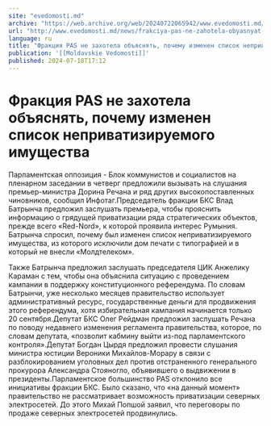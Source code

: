 ```yaml
---
site: "evedomosti.md"
archive: "https://web.archive.org/web/20240722065942/www.evedomosti.md/news/frakciya-pas-ne-zahotela-obyasnyat-pochemu-izmenen-spisok-ne"
url: "http://www.evedomosti.md/news/frakciya-pas-ne-zahotela-obyasnyat-pochemu-izmenen-spisok-ne"
language: ru
title: "Фракция PAS не захотела объяснять, почему изменен список неприватизируемого имущества"
publication: '[[Moldavskie Vedomosti]]'
published: 2024-07-18T17:12
---
```


# Фракция PAS не захотела объяснять, почему изменен список неприватизируемого имущества

Парламентская оппозиция - Блок коммунистов и социалистов на пленарном заседании в четверг предложили вызывать на слушания премьер-министра Дорина Речана и ряд других высокопоставленных чиновников, сообщил Инфотаг.Председатель фракции БКС Влад Батрынча предложил заслушать премьера, чтобы прояснить информацию о грядущей приватизации ряда стратегических объектов, прежде всего «Red-Nord», к которой проявила интерес Румыния. Батрынча спросил, почему был изменен список неприватизируемого имущества, из которого исключили дом печати с типографией и в который не внесли «Молдтелеком».

Также Батрынча предложил заслушать председателя ЦИК Анжелику Караман с тем, чтобы она объяснила ситуацию с проведением кампании в поддержку конституционного референдума. По словам Батрынчи, уже несколько месяцев правительство использует административный ресурс, государственные деньги для продвижения этого референдума, хотя избирательная кампания начинается только 20 сентября.Депутат БКС Олег Рейдман предложил заслушать Речана по поводу недавнего изменения регламента правительства, которое, по словам депутата, «позволит кабмину выйти из-под парламентского контроля».Депутат Богдан Цырдя предложил провести слушания министра юстиции Вероники Михайлов-Морару в связи с разблокированием уголовных дел против отстраненного генерального прокурора Александра Стояногло, объявившего о выдвижении в президенты.Парламентское большинство PAS отклонило все инициативы фракции БКС. Было сказано, что «на данный момент» правительство не рассматривает возможность приватизации северных электросетей. До этого Михай Попшой заявил, что переговоры по продаже северных электросетей продвинулись.